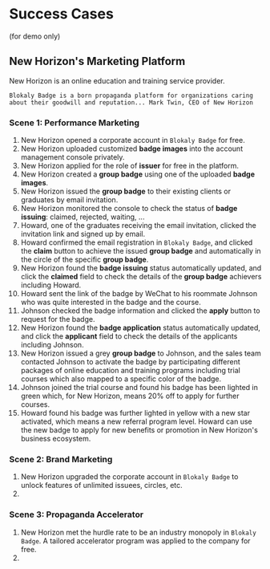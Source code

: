 # Success Cases

(for demo only)

## New Horizon's Marketing Platform

New Horizon is an online education and training service provider.

`Blokaly Badge is a born propaganda platform for organizations caring about their goodwill and reputation... Mark Twin, CEO of New Horizon`

### Scene 1: Performance Marketing
1. New Horizon opened a corporate account in `Blokaly Badge` for free.
2. New Horizon uploaded customized **badge images** into the account management console privately.
3. New Horizon applied for the role of **issuer** for free in the platform.
4. New Horizon created a **group badge** using one of the uploaded **badge images**.
5. New Horizon issued the **group badge** to their existing clients or graduates by email invitation.
6. New Horizon monitored the console to check the status of **badge issuing**: claimed, rejected, waiting, ...
7. Howard, one of the graduates receiving the email invitation, clicked the invitation link and signed up by email.
8. Howard confirmed the email registration in `Blokaly Badge`, and clicked the **claim** button to achieve the issued **group badge** and automatically in the circle of the specific **group badge**.
9. New Horizon found the **badge issuing** status automatically updated, and click the **claimed** field to check the details of the **group badge** achievers including Howard.
10. Howard sent the link of the badge by WeChat to his roommate Johnson who was quite interested in the badge and the course.
11. Johnson checked the badge information and clicked the **apply** button to request for the badge.
12. New Horizon found the **badge application** status automatically updated, and click the **applicant** field to check the details of the applicants including Johnson.
13. New Horizon issued a grey **group badge** to Johnson, and the sales team contacted Johnson to activate the badge by participating different packages of online education and training programs including trial courses which also mapped to a specific color of the badge.
14. Johnson joined the trial course and found his badge has been lighted in green which, for New Horizon, means 20% off to apply for further courses.
15. Howard found his badge was further lighted in yellow with a new star activated, which means a new referral program level. Howard can use the new badge to apply for new benefits or promotion in New Horizon's business ecosystem.

### Scene 2: Brand Marketing
1. New Horizon upgraded the corporate account in `Blokaly Badge` to unlock features of unlimited issuees, circles, etc.
2. 


### Scene 3: Propaganda Accelerator
1. New Horizon met the hurdle rate to be an industry monopoly in `Blokaly Badge`. A tailored accelerator program was applied to the company for free.
2. 


